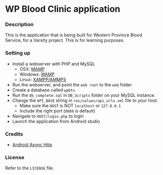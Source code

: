 # WP Blood Clinic application

### Description

This is the application that is being built for Western Province Blood Service, for a Varsity project. This is for learning purposes.

### Setting up

- Install a webserver with PHP and MySQL
  - OSX: [MAMP](https://www.mamp.info)
  - Windows: [WAMP](https://sourceforge.net/projects/wampserver/)
  - Linux: [XAMPP/AMMPS](http://ampps.com/download)
- Run the webserver, and point the `web root` to the `web` folder
- Create a database called `wpbts` 
- Run the `db_complete.sql` in `DB_Scripts` folder on your MySQL instance.
- Change the `API_BASE` string in `res/values/api_urls.xml` file to your host.
  - Make sure the `HOST` is NOT `localhost` or `127.0.0.1`
  - Include the right port (`8888` is default)
- Navigate to `HOST/login.php` to login
- Launch the application from Android studio

### Credits

- [Android Async Http](http://loopj.com/android-async-http/)

### License

Refer to the `LICENSE` file.